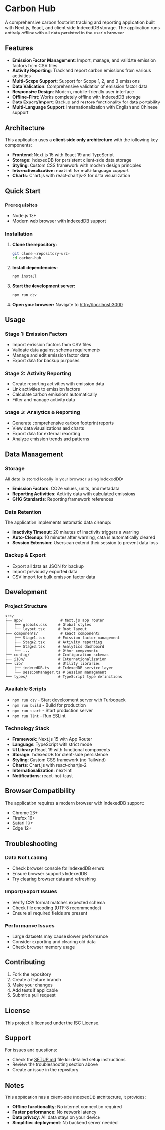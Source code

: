 # Carbon Hub

A comprehensive carbon footprint tracking and reporting application built with Next.js, React, and client-side IndexedDB storage. The application runs entirely offline with all data persisted in the user's browser.

## Features

- **Emission Factor Management**: Import, manage, and validate emission factors from CSV files
- **Activity Reporting**: Track and report carbon emissions from various activities
- **Multi-Scope Support**: Support for Scope 1, 2, and 3 emissions
- **Data Validation**: Comprehensive validation of emission factor data
- **Responsive Design**: Modern, mobile-friendly user interface
- **Offline-First**: Works completely offline with IndexedDB storage
- **Data Export/Import**: Backup and restore functionality for data portability
- **Multi-Language Support**: Internationalization with English and Chinese support

## Architecture

This application uses a **client-side only architecture** with the following key components:

- **Frontend**: Next.js 15 with React 19 and TypeScript
- **Storage**: IndexedDB for persistent client-side data storage
- **Styling**: Custom CSS framework with modern design principles
- **Internationalization**: next-intl for multi-language support
- **Charts**: Chart.js with react-chartjs-2 for data visualization

## Quick Start

### Prerequisites

- Node.js 18+
- Modern web browser with IndexedDB support

### Installation

1. **Clone the repository:**

   ```bash
   git clone <repository-url>
   cd carbon-hub
   ```

2. **Install dependencies:**

   ```bash
   npm install
   ```

3. **Start the development server:**

   ```bash
   npm run dev
   ```

4. **Open your browser:**
   Navigate to [http://localhost:3000](http://localhost:3000)

## Usage

### Stage 1: Emission Factors

- Import emission factors from CSV files
- Validate data against schema requirements
- Manage and edit emission factor data
- Export data for backup purposes

### Stage 2: Activity Reporting

- Create reporting activities with emission data
- Link activities to emission factors
- Calculate carbon emissions automatically
- Filter and manage activity data

### Stage 3: Analytics & Reporting

- Generate comprehensive carbon footprint reports
- View data visualizations and charts
- Export data for external reporting
- Analyze emission trends and patterns

## Data Management

### Storage

All data is stored locally in your browser using IndexedDB:

- **Emission Factors**: CO2e values, units, and metadata
- **Reporting Activities**: Activity data with calculated emissions
- **GHG Standards**: Reporting framework references

### Data Retention

The application implements automatic data cleanup:

- **Inactivity Timeout**: 20 minutes of inactivity triggers a warning
- **Auto-Cleanup**: 10 minutes after warning, data is automatically cleared
- **Session Extension**: Users can extend their session to prevent data loss

### Backup & Export

- Export all data as JSON for backup
- Import previously exported data
- CSV import for bulk emission factor data

## Development

### Project Structure

```
src/
├── app/                 # Next.js app router
│   ├── globals.css     # Global styles
│   └── layout.tsx      # Root layout
├── components/          # React components
│   ├── Stage1.tsx      # Emission factor management
│   ├── Stage2.tsx      # Activity reporting
│   ├── Stage3.tsx      # Analytics dashboard
│   └── ...             # Other components
├── config/             # Configuration schemas
├── i18n/               # Internationalization
├── lib/                # Utility libraries
│   ├── indexedDB.ts    # IndexedDB service layer
│   └── sessionManager.ts # Session management
└── types/              # TypeScript type definitions
```

### Available Scripts

- `npm run dev` - Start development server with Turbopack
- `npm run build` - Build for production
- `npm run start` - Start production server
- `npm run lint` - Run ESLint

### Technology Stack

- **Framework**: Next.js 15 with App Router
- **Language**: TypeScript with strict mode
- **UI Library**: React 19 with functional components
- **Storage**: IndexedDB for client-side persistence
- **Styling**: Custom CSS framework (no Tailwind)
- **Charts**: Chart.js with react-chartjs-2
- **Internationalization**: next-intl
- **Notifications**: react-hot-toast

## Browser Compatibility

The application requires a modern browser with IndexedDB support:

- Chrome 23+
- Firefox 16+
- Safari 10+
- Edge 12+

## Troubleshooting

### Data Not Loading

- Check browser console for IndexedDB errors
- Ensure browser supports IndexedDB
- Try clearing browser data and refreshing

### Import/Export Issues

- Verify CSV format matches expected schema
- Check file encoding (UTF-8 recommended)
- Ensure all required fields are present

### Performance Issues

- Large datasets may cause slower performance
- Consider exporting and clearing old data
- Check browser memory usage

## Contributing

1. Fork the repository
2. Create a feature branch
3. Make your changes
4. Add tests if applicable
5. Submit a pull request

## License

This project is licensed under the ISC License.

## Support

For issues and questions:

- Check the [SETUP.md](SETUP.md) file for detailed setup instructions
- Review the troubleshooting section above
- Create an issue in the repository

## Notes

This application has a client-side IndexedDB architecture, it provides:

- **Offline functionality**: No internet connection required
- **Faster performance**: No network latency
- **Data privacy**: All data stays on your device
- **Simplified deployment**: No backend server needed
